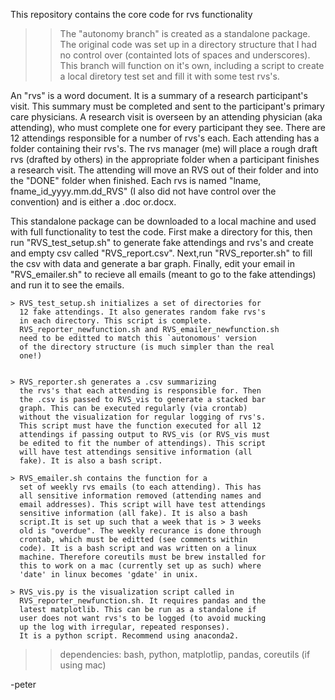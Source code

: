 This repository contains the core code for rvs functionality

 >> The "autonomy branch" is created as a standalone package.
 The original code was set up in a directory structure that I
 had no control over (containted lots of spaces and underscores).
 This branch will function on it's own, including a script to
 create a local diretory test set and fill it with some test rvs's.

An "rvs" is a word document. It is a summary of a research
participant's visit. This summary must be completed and sent to
the participant's primary care physicians. A research visit is overseen
by an attending physician (aka attending), who must complete one for every
participant they see. There are 12 attendings responsible for a number of rvs's
each. Each attending has a folder containing
their rvs's. The rvs manager (me) will place a rough draft rvs (drafted by others)
in the appropriate folder when a participant finishes a research visit. The attending will move an RVS out of their folder and into the "DONE" folder when finished. Each rvs is named "lname, fname_id_yyyy.mm.dd_RVS" (I also did not have
control over the convention) and is either a .doc or.docx.

This standalone package can be downloaded to a local machine and used with
full functionality to test the code. First make a directory for this, then
run "RVS_test_setup.sh" to generate fake attendings and rvs's and create and
empty csv called "RVS_report.csv". Next,run "RVS_reporter.sh" to fill the 
csv with data and generate a bar graph. Finally, edit your email in 
"RVS_emailer.sh" to recieve all emails (meant to go to the fake attendings)
and run it to see the emails.

	> RVS_test_setup.sh initializes a set of directories for
	  12 fake attendings. It also generates random fake rvs's
	  in each directory. This script is complete.
	  RVS_reporter_newfunction.sh and RVS_emailer_newfunction.sh
	  need to be editted to match this `autonomous' version
	  of the directory structure (is much simpler than the real
	  one!)


	> RVS_reporter.sh generates a .csv summarizing
	  the rvs's that each attending is responsible for. Then
	  the .csv is passed to RVS_vis to generate a stacked bar
	  graph. This can be executed regularly (via crontab)
	  without the visualization for regular logging of rvs's.
	  This script must have the function executed for all 12
	  attendings if passing output to RVS_vis (or RVS_vis must
	  be edited to fit the number of attendings). This script
	  will have test attendings sensitive information (all
	  fake). It is also a bash script.

	> RVS_emailer.sh contains the function for a
	  set of weekly rvs emails (to each attending). This has
	  all sensitive information removed (attending names and
	  email addresses). This script will have test attendings
	  sensitive information (all fake). It is also a bash
	  script.It is set up such that a week that is > 3 weeks
	  old is "overdue". The weekly recurance is done through
	  crontab, which must be editted (see comments within
	  code). It is a bash script and was written on a linux
	  machine. Therefore coreutils must be brew installed for
	  this to work on a mac (currently set up as such) where
	  'date' in linux becomes 'gdate' in unix.

	> RVS_vis.py is the visualization script called in
	  RVS_reporter_newfunction.sh. It requires pandas and the
	  latest matplotlib. This can be run as a standalone if
	  user does not want rvs's to be logged (to avoid mucking
	  up the log with irregular, repeated responses).
	  It is a python script. Recommend using anaconda2.

 >> dependencies: bash, python, matplotlip, pandas, coreutils (if using mac)
 
-peter